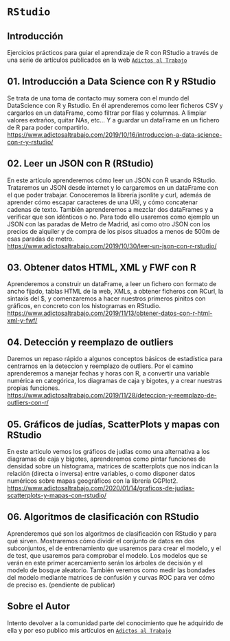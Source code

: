 # `RStudio` 

## Introducción
Ejercicios prácticos para guiar el aprendizaje de R con RStudio a través de una serie de artículos publicados en la web [`Adictos al Trabajo`](https://www.adictosaltrabajo.com/author/juan-antonio-jimenez-torres/)

## 01. Introducción a Data Science con R y RStudio
Se trata de una toma de contacto muy somera con el mundo del DataScience con R y Rstudio. En él aprenderemos como leer ficheros CSV y cargarlos en un dataFrame, como filtrar por filas y columnas. A limpiar valores extraños, quitar NAs, etc… Y a guardar un dataFrame en un fichero de R para poder compartirlo.  
https://www.adictosaltrabajo.com/2019/10/16/introduccion-a-data-science-con-r-y-rstudio/

## 02. Leer un JSON con R (RStudio)
En este artículo aprenderemos cómo leer un JSON con R usando RStudio. Trataremos un JSON desde internet y lo cargaremos en un dataFrame con el que poder trabajar. Conoceremos la librería jsonlite y curl, además de aprender cómo escapar caracteres de una URI, y cómo concatenar cadenas de texto. También aprenderemos a mezclar dos dataFrames y a verificar que son idénticos o no. Para todo ello usaremos como ejemplo un JSON con las paradas de Metro de Madrid, así como otro JSON con los precios de alquiler y de compra de los pisos situados a menos de 500m de esas paradas de metro.  
https://www.adictosaltrabajo.com/2019/10/30/leer-un-json-con-r-rstudio/

## 03. Obtener datos HTML, XML y FWF con R
Aprenderemos a construir un dataFrame, a leer un fichero con formato de ancho fijado, tablas HTML de la web, XMLs, a obtener ficheros con RCurl, la sintaxis del $, y comenzaremos a hacer nuestros primeros pinitos con gráficos, en concreto con los histogramas en RStudio.  
https://www.adictosaltrabajo.com/2019/11/13/obtener-datos-con-r-html-xml-y-fwf/

## 04. Detección y reemplazo de outliers
Daremos un repaso rápido a algunos conceptos básicos de estadística para centrarnos en la deteccion y reemplazo de outliers. Por el camino aprenderemos a manejar fechas y horas con R, a convertir una variable numérica en categórica, los diagramas de caja y bigotes, y a crear nuestras propias funciones.  
https://www.adictosaltrabajo.com/2019/11/28/deteccion-y-reemplazo-de-outliers-con-r/

## 05. Gráficos de judías, ScatterPlots y mapas con RStudio
En este artículo vemos los gráficos de judías como una alternativa a los diagramas de caja y bigotes, aprenderemos como pintar funciones de densidad sobre un histograma, matrices de scatterplots que nos indican la relación (directa o inversa) entre variables, o como disponer datos numéricos sobre mapas geográficos con la librería GGPlot2.
https://www.adictosaltrabajo.com/2020/01/14/graficos-de-judias-scatterplots-y-mapas-con-rstudio/

## 06. Algoritmos de clasificación con RStudio
Aprenderemos qué son los algoritmos de clasificación con RStudio y para qué sirven. Mostraremos cómo dividir el conjunto de datos en dos subconjuntos, el de entrenamiento que usaremos para crear el modelo, y el de test, que usaremos para comprobar el modelo. Los modelos que se verán en este primer acercamiento serán los árboles de decisión y el modelo de bosque aleatorio. También veremos como medir las bondades del modelo mediante matrices de confusión y curvas ROC para ver cómo de preciso es.
(pendiente de publicar)

## Sobre el Autor
Intento devolver a la comunidad parte del conocimiento que he adquirido de ella y por eso publico mis artículos en [`Adictos al Trabajo`](https://www.adictosaltrabajo.com/author/juan-antonio-jimenez-torres/)

